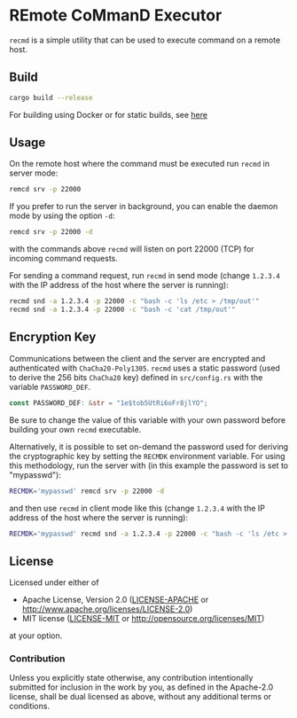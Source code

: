 # REmote CoMmanD Executor

`recmd` is a simple utility that can be used to execute command on a remote host.

## Build

```bash
cargo build --release
```

For building using Docker or for static builds, see [here](./docs/build-docker.md)

## Usage

On the remote host where the command must be executed run `recmd` in server mode:

```bash
remcd srv -p 22000
```

If you prefer to run the server in background, you can enable the daemon mode by
using the option `-d`:

```bash
remcd srv -p 22000 -d
```

with the commands above `recmd` will listen on port 22000 (TCP) for incoming
command requests.

For sending a command request, run `recmd` in send mode (change `1.2.3.4` with
the IP address of the host where the server is running):

```bash
recmd snd -a 1.2.3.4 -p 22000 -c "bash -c 'ls /etc > /tmp/out'"
recmd snd -a 1.2.3.4 -p 22000 -c "bash -c 'cat /tmp/out'"
```

## Encryption Key

Communications between the client and the server are encrypted and authenticated
with `ChaCha20-Poly1305`. `recmd` uses a static password (used to derive the 256
bits `ChaCha20` key) defined in `src/config.rs` with the variable
`PASSWORD_DEF`.

```rust
const PASSWORD_DEF: &str = "1e$tob5UtRi6oFr8jlYO";
```

Be sure to change the value of this variable with your own password before
building your own `recmd` executable.

Alternatively, it is possible to set on-demand the password used for deriving
the cryptographic key by setting the `RECMDK` environment variable. For using
this methodology, run the server with (in this example the password is set to
"mypasswd"):

```bash
RECMDK='mypasswd' remcd srv -p 22000 -d
```

and then use `recmd` in client mode like this (change `1.2.3.4` with
the IP address of the host where the server is running):

```bash
RECMDK='mypasswd' recmd snd -a 1.2.3.4 -p 22000 -c "bash -c 'ls /etc > /tmp/out'"
```

## License

Licensed under either of

- Apache License, Version 2.0 ([LICENSE-APACHE](LICENSE-APACHE) or
  http://www.apache.org/licenses/LICENSE-2.0)
- MIT license ([LICENSE-MIT](LICENSE-MIT) or http://opensource.org/licenses/MIT)

at your option.

### Contribution

Unless you explicitly state otherwise, any contribution intentionally submitted
for inclusion in the work by you, as defined in the Apache-2.0 license, shall be
dual licensed as above, without any additional terms or conditions.
